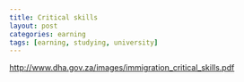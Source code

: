 ```yaml
---
title: Critical skills
layout: post
categories: earning
tags: [earning, studying, university]
---
```

http://www.dha.gov.za/images/immigration_critical_skills.pdf
